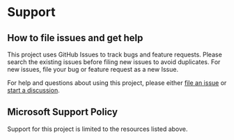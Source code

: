 # Support

## How to file issues and get help  

This project uses GitHub Issues to track bugs and feature requests. Please search the existing issues before filing new issues to avoid duplicates. For new issues, file your bug or feature request as a new Issue.

For help and questions about using this project, please either [file an issue](https://github.com/microsoft/AzureAD-to-MSGraph/issues) or [start a discussion](https://github.com/microsoft/AzureAD-to-MSGraph/discussions).

## Microsoft Support Policy  

Support for this project is limited to the resources listed above.
